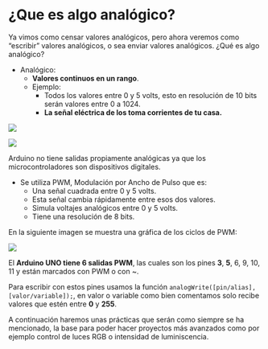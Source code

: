 # ¿Que es algo analógico?

Ya vimos como censar valores analógicos, pero ahora veremos como “escribir” valores analógicos, o sea
enviar valores analógicos.
¿Qué es algo analógico?
- Analógico:
  + **Valores continuos en un rango**.
  + Ejemplo: 
    * Todos los valores entre 0 y 5 volts, esto en resolución de 10 bits serán valores entre 0 a 1024.
    * **La señal eléctrica de los toma corrientes de tu casa.**
    
![](http://dux.com.ve/Tomacorriente_Tomadecorriente_Triple_Dux-01.png) 

![](https://cursos.mcielectronics.cl/wp-content/uploads/2014/09/022.png)

Arduino no tiene salidas propiamente analógicas ya que los microcontroladores son dispositivos digitales.
- Se utiliza PWM, Modulación por Ancho de Pulso que es:
  + Una señal cuadrada entre 0 y 5 volts.
  + Esta señal cambia rápidamente entre esos dos valores.
  + Simula voltajes analógicos entre 0 y 5 volts.
  + Tiene una resolución de 8 bits.

En la siguiente imagen se muestra una gráfica de los ciclos de PWM:

![](https://i.pinimg.com/originals/ec/79/c9/ec79c97752fb5d8b9250dcafd4f514b0.png)

El **Arduino UNO tiene 6 salidas PWM**, las cuales son los pines **3**, **5**, 6, 9, 10, 11 y están marcados con PWM
o con ~. 

Para escribir con estos pines usamos la función ``analogWrite([pin/alias],[valor/variable]);``, en valor o variable como bien comentamos solo recibe valores que estén entre **0** y **255**.

A continuación haremos unas prácticas que serán como siempre se ha mencionado, la base para poder hacer proyectos más avanzados como por ejemplo control de luces RGB o intensidad de luminiscencia.
<!--stackedit_data:
eyJoaXN0b3J5IjpbMTQ3MDI5Mjk3NSwxMTgyMzEwMTU4LDE0ND
EzODY1NTMsLTkzMzU5NDQ1MSwtMTc2OTA2MTU3OSw1MTgzNjU0
NF19
-->